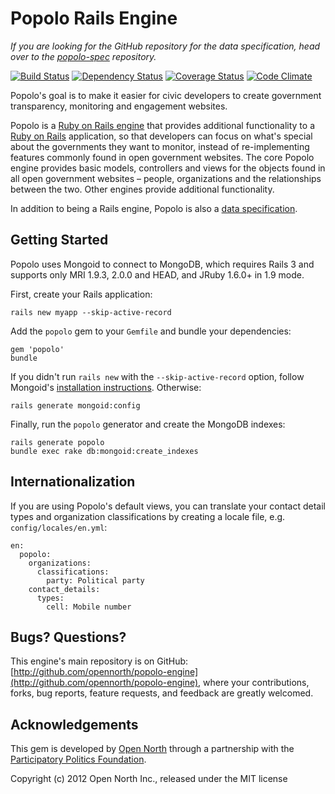 # Popolo Rails Engine

*If you are looking for the GitHub repository for the data specification, head over to the [popolo-spec](https://github.com/opennorth/popolo-spec/tree/gh-pages) repository.*

[![Build Status](https://secure.travis-ci.org/opennorth/popolo-engine.png)](http://travis-ci.org/opennorth/popolo-engine)
[![Dependency Status](https://gemnasium.com/opennorth/popolo-engine.png)](https://gemnasium.com/opennorth/popolo-engine)
[![Coverage Status](https://coveralls.io/repos/opennorth/popolo/badge.png?branch=master)](https://coveralls.io/r/opennorth/popolo)
[![Code Climate](https://codeclimate.com/github/opennorth/popolo-engine.png)](https://codeclimate.com/github/opennorth/popolo-engine)

Popolo's goal is to make it easier for civic developers to create government transparency, monitoring and engagement websites.

Popolo is a [Ruby on Rails engine](http://guides.rubyonrails.org/engines.html) that provides additional functionality to a [Ruby on Rails](http://rubyonrails.org/) application, so that developers can focus on what's special about the governments they want to monitor, instead of re-implementing features commonly found in open government websites. The core Popolo engine provides basic models, controllers and views for the objects found in all open government websites – people, organizations and the relationships between the two. Other engines provide additional functionality.

In addition to being a Rails engine, Popolo is also a [data specification](http://popoloproject.com/data.html).

## Getting Started

Popolo uses Mongoid to connect to MongoDB, which requires Rails 3 and supports only MRI 1.9.3, 2.0.0 and HEAD, and JRuby 1.6.0+ in 1.9 mode.

First, create your Rails application:

    rails new myapp --skip-active-record

Add the `popolo` gem to your `Gemfile` and bundle your dependencies:

    gem 'popolo'
    bundle

If you didn't run `rails new` with the `--skip-active-record` option, follow Mongoid's [installation instructions](http://mongoid.org/en/mongoid/docs/installation.html). Otherwise:

    rails generate mongoid:config

Finally, run the `popolo` generator and create the MongoDB indexes:

    rails generate popolo
    bundle exec rake db:mongoid:create_indexes

## Internationalization

If you are using Popolo's default views, you can translate your contact detail types and organization classifications by creating a locale file, e.g. `config/locales/en.yml`:

    en:
      popolo:
        organizations:
          classifications:
            party: Political party
        contact_details:
          types:
            cell: Mobile number

## Bugs? Questions?

This engine's main repository is on GitHub: [http://github.com/opennorth/popolo-engine](http://github.com/opennorth/popolo-engine), where your contributions, forks, bug reports, feature requests, and feedback are greatly welcomed.

## Acknowledgements

This gem is developed by [Open North](http://www.opennorth.ca/) through a partnership with the [Participatory Politics Foundation](http://www.participatorypolitics.org/).

Copyright (c) 2012 Open North Inc., released under the MIT license
